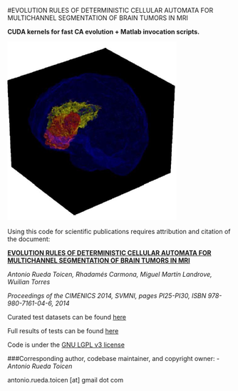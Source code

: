 #EVOLUTION RULES OF DETERMINISTIC CELLULAR AUTOMATA FOR MULTICHANNEL SEGMENTATION OF BRAIN TUMORS IN MRI

**CUDA kernels for fast CA evolution + Matlab invocation scripts.** 

![alt text](https://github.com/andandandand/evolution-rules-of-deterministic-ca-for-multichannel-brain/blob/master/3D-GrowCutSegmentation.png "3D GrowCut Segmentation")

Using this code for scientific publications requires attribution and citation of the document:

[**EVOLUTION RULES OF DETERMINISTIC CELLULAR AUTOMATA FOR MULTICHANNEL SEGMENTATION OF BRAIN TUMORS IN MRI**](https://www.researchgate.net/publication/259312444_Evolution_Rules_of_Deterministic_Cellular_Automata_for_Multichannel_Segmentation_of_Brain_Tumors_in_MRI "Download in ResearchGate")



*Antonio Rueda Toicen,*
*Rhadamés Carmona,*
*Miguel Martín Landrove,*
*Wuilian Torres*

*Proceedings of the CIMENICS 2014, SVMNI, pages PI25-PI30, ISBN 978-980-7161-04-6, 2014*

Curated test datasets can be found [here](http://bit.ly/1ns1g8k)

Full results of tests can be found [here](http://bit.ly/1vddjyc)

Code is under the [GNU LGPL v3 license](http://www.gnu.org/licenses/lgpl.html)

###Corresponding author, codebase maintainer, and copyright owner:
-*Antonio Rueda Toicen*

 antonio.rueda.toicen [at]  gmail dot com
